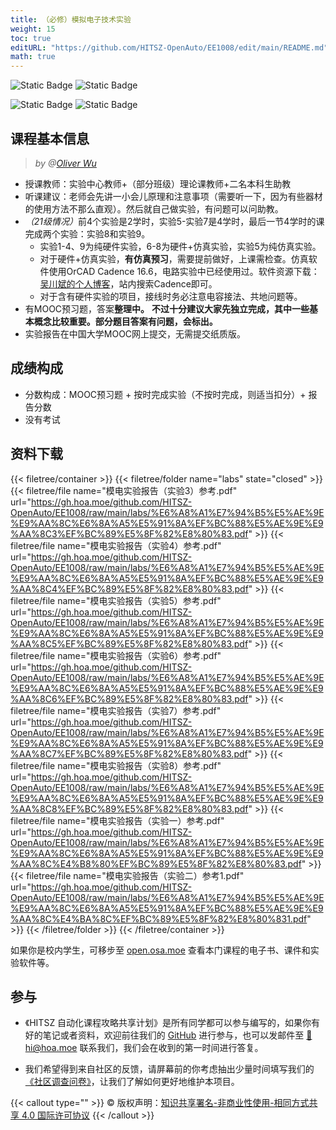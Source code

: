 ```yaml
---
title: （必修）模拟电子技术实验
weight: 15
toc: true
editURL: "https://github.com/HITSZ-OpenAuto/EE1008/edit/main/README.md"
math: true
---
```


![Static Badge](https://img.shields.io/badge/%E8%80%83%E6%9F%A5%E8%AF%BE-green)
![Static Badge](https://img.shields.io/badge/%E5%AD%A6%E5%88%86-1.0-moccasin)

![Static Badge](https://img.shields.io/badge/%E6%88%90%E7%BB%A9%E6%9E%84%E6%88%90-gold)
![Static Badge](https://img.shields.io/badge/详见下面说明-wheat)

## 课程基本信息
> <i>by @[Oliver Wu](https://github.com/OliverWu515)</i>
- 授课教师：实验中心教师+（部分班级）理论课教师+二名本科生助教
- 听课建议：老师会先讲一小会儿原理和注意事项（需要听一下，因为有些器材的使用方法不那么直观）。然后就自己做实验，有问题可以问助教。
- <i>（21级情况）</i>前4个实验是2学时，实验5-实验7是4学时，最后一节4学时的课完成两个实验：实验8和实验9。
  - 实验1-4、9为纯硬件实验，6-8为硬件+仿真实验，实验5为纯仿真实验。
  - 对于硬件+仿真实验，**有仿真预习**，需要提前做好，上课需检查。仿真软件使用OrCAD Cadence 16.6，电路实验中已经使用过。软件资源下载：[吴川斌的个人博客](https://www.mr-wu.cn/)，站内搜索Cadence即可。
  - 对于含有硬件实验的项目，接线时务必注意电容接法、共地问题等。
- 有MOOC预习题，答案**整理中。** **不过十分建议大家先独立完成，其中一些基本概念比较重要。部分题目答案有问题，会标出。**
- 实验报告在中国大学MOOC网上提交，无需提交纸质版。

## 成绩构成
- 分数构成：MOOC预习题 + 按时完成实验（不按时完成，则适当扣分）+ 报告分数
- 没有考试


## 资料下载

{{< filetree/container >}}
  {{< filetree/folder name="labs" state="closed" >}}
    {{< filetree/file name="模电实验报告（实验3）参考.pdf" url="https://gh.hoa.moe/github.com/HITSZ-OpenAuto/EE1008/raw/main/labs/%E6%A8%A1%E7%94%B5%E5%AE%9E%E9%AA%8C%E6%8A%A5%E5%91%8A%EF%BC%88%E5%AE%9E%E9%AA%8C3%EF%BC%89%E5%8F%82%E8%80%83.pdf" >}}
    {{< filetree/file name="模电实验报告（实验4）参考.pdf" url="https://gh.hoa.moe/github.com/HITSZ-OpenAuto/EE1008/raw/main/labs/%E6%A8%A1%E7%94%B5%E5%AE%9E%E9%AA%8C%E6%8A%A5%E5%91%8A%EF%BC%88%E5%AE%9E%E9%AA%8C4%EF%BC%89%E5%8F%82%E8%80%83.pdf" >}}
    {{< filetree/file name="模电实验报告（实验5）参考.pdf" url="https://gh.hoa.moe/github.com/HITSZ-OpenAuto/EE1008/raw/main/labs/%E6%A8%A1%E7%94%B5%E5%AE%9E%E9%AA%8C%E6%8A%A5%E5%91%8A%EF%BC%88%E5%AE%9E%E9%AA%8C5%EF%BC%89%E5%8F%82%E8%80%83.pdf" >}}
    {{< filetree/file name="模电实验报告（实验6）参考.pdf" url="https://gh.hoa.moe/github.com/HITSZ-OpenAuto/EE1008/raw/main/labs/%E6%A8%A1%E7%94%B5%E5%AE%9E%E9%AA%8C%E6%8A%A5%E5%91%8A%EF%BC%88%E5%AE%9E%E9%AA%8C6%EF%BC%89%E5%8F%82%E8%80%83.pdf" >}}
    {{< filetree/file name="模电实验报告（实验7）参考.pdf" url="https://gh.hoa.moe/github.com/HITSZ-OpenAuto/EE1008/raw/main/labs/%E6%A8%A1%E7%94%B5%E5%AE%9E%E9%AA%8C%E6%8A%A5%E5%91%8A%EF%BC%88%E5%AE%9E%E9%AA%8C7%EF%BC%89%E5%8F%82%E8%80%83.pdf" >}}
    {{< filetree/file name="模电实验报告（实验8）参考.pdf" url="https://gh.hoa.moe/github.com/HITSZ-OpenAuto/EE1008/raw/main/labs/%E6%A8%A1%E7%94%B5%E5%AE%9E%E9%AA%8C%E6%8A%A5%E5%91%8A%EF%BC%88%E5%AE%9E%E9%AA%8C8%EF%BC%89%E5%8F%82%E8%80%83.pdf" >}}
    {{< filetree/file name="模电实验报告（实验一）参考.pdf" url="https://gh.hoa.moe/github.com/HITSZ-OpenAuto/EE1008/raw/main/labs/%E6%A8%A1%E7%94%B5%E5%AE%9E%E9%AA%8C%E6%8A%A5%E5%91%8A%EF%BC%88%E5%AE%9E%E9%AA%8C%E4%B8%80%EF%BC%89%E5%8F%82%E8%80%83.pdf" >}}
    {{< filetree/file name="模电实验报告（实验二）参考1.pdf" url="https://gh.hoa.moe/github.com/HITSZ-OpenAuto/EE1008/raw/main/labs/%E6%A8%A1%E7%94%B5%E5%AE%9E%E9%AA%8C%E6%8A%A5%E5%91%8A%EF%BC%88%E5%AE%9E%E9%AA%8C%E4%BA%8C%EF%BC%89%E5%8F%82%E8%80%831.pdf" >}}
  {{< /filetree/folder >}}
{{< /filetree/container >}}

如果你是校内学生，可移步至 <a href='https://open.osa.moe/openauto/EE1008'>open.osa.moe</a> 查看本门课程的电子书、课件和实验软件等。

## 参与

- 《HITSZ 自动化课程攻略共享计划》是所有同学都可以参与编写的，如果你有好的笔记或者资料，欢迎前往我们的 [GitHub](https://github.com/HITSZ-OpenAuto) 进行参与，也可以发邮件至 [📮hi@hoa.moe](mailto:hi@hoa.moe) 联系我们，我们会在收到的第一时间进行答复。

- 我们希望得到来自社区的反馈，请屏幕前的你考虑抽出少量时间填写我们的[《社区调查问卷》](https://forms.office.com/r/CHTPkzFjY8)，让我们了解如何更好地维护本项目。

{{< callout type="" >}}
  © 版权声明：[知识共享署名-非商业性使用-相同方式共享 4.0 国际许可协议](https://creativecommons.org/licenses/by-nc-sa/4.0/)
{{< /callout >}}
